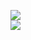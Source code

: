 [![](https://img.shields.io/badge/Made%20With-Github%20Spray-lightgrey.svg?style=for-the-badge&logo=github)](https://github.com/Annihil/github-spray#9609)  
[![](https://i.imgur.com/2DrTn0Z.gif)](https://github.com/Annihil/github-spray)